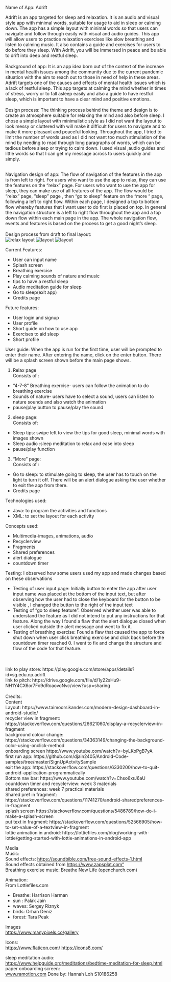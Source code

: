 Name of App: Adrift<br />

Adrift is an app targeted for sleep and relaxation. It is an audio and visual style app with minimal words, suitable for usage to aid in sleep or calming down. The app has a simple layout with minimal words so that users can navigate and follow through easily with visual and audio guides. This app will allow users to practice relaxation exercises like slow breathing and listen to calming music. It also contains a guide and exercises for users to do before they sleep. With Adrift, you will be immersed in peace and be able to drift into deep and restful sleep.<br />
<br />Background of app:
It is an app idea born out of the context of the increase in mental health issues among the community due to the current pandemic situation with the aim to reach out to those in need of help in these areas. Adrift targets one of the causes and effects of mental health issues which is a lack of restful sleep. This app targets at calming the mind whether in times of stress, worry or to fall asleep easily and also a guide to have restful sleep, which is important to have a clear mind and positive emotions.  <br />
</br>Design process: 
The thinking process behind the theme and design is to create an atmosphere suitable for relaxing the mind and also before sleep. I chose a simple layout with minimalistic style as I did not want the layout to look messy or cluttered with will make it difficult for users to navigate and to make it more pleasant and peaceful looking. Throughout the app, I tried to limit the number of words used as I did not want too much stimulation of the mind by needing to read through long paragraphs of words, which can be tedious before sleep or trying to calm down. I used visual ,audio guides and little words so that I can get my message across to users quickly and simply. 
<br />

<br />Navigation design of app:
The flow of navigation of the features in the app is from left to right. 
For users who want to use the app to relax, they can use the features on the “relax” page.
For users who want to use the app for sleep, they can make use of all features of the app. The flow would be “relax” page, ”sleep” page , then “go to sleep” feature on the “more “ page, following a left to right flow.
Within each page, I designed a top to bottom flow whereby features that I want user to do first is placed on top. 
In general the navigation structure is a left to right flow throughout the app and a top down flow within each main page in the app.
The whole navigation flow, events and features is based on the process to get a good night’s sleep.</br>
</br> Design process from draft to final layout:</br>
![relax layout](https://user-images.githubusercontent.com/73155822/127760944-8e80218d-ff1f-4c9d-8dde-915a75b43e29.png)
![layout](https://user-images.githubusercontent.com/73155822/127761024-808c2313-047a-45fc-a28b-4dd8d395fd2e.png)
![layout](https://user-images.githubusercontent.com/73155822/127761042-a7131343-f0e5-4437-ab70-7243bb1398d5.png)



Current Features:
-	User can input name
-	Splash screen
-	Breathing exercise
-	Play calming sounds of nature and music
-	tips to have a restful sleep
-	Audio meditation guide for sleep
-	Go to sleep(exit app)
-	Credits page

Future features:
-	User login and signup
-	User profile
-	Short guide on how to use app
-	Exercises to aid sleep
-	Short profile

User guide:
When the app is run for the first time, user will be prompted to enter their name. After entering the name, click on the enter button. There will be a splash screen shown before the main page shows.
1.	Relax page<br />
Consists of :
-	“4-7-8” Breathing exercise- users can follow the animation to do breathing exercise
-	Sounds of nature- users have to select a sound, users can listen to nature sounds and also watch the animation
-	pause/play button to pause/play the sound
2. sleep page:<br />
Consists of:
-	Sleep tips: swipe left to view the tips for good sleep, minimal words with images shown
-	Sleep audio :sleep meditation to relax and ease into sleep
-	pause/play function

3.	“More” page:<br />
Consists of :
-	Go to sleep: to stimulate going to sleep, the user has to touch on the light to turn it off. There will be an alert dialogue asking the user whether to exit the app from there.
-	Credits page


Technologies used:
-	Java: to program the activities and functions 
-	XML: to set the layout for each activity

Concepts used:

-	Multimedia-images, animations, audio
-	Recyclerview
-	Fragments
-	Shared preferences
-	alert dialogue
-	countdown timer

Testing:
I observed how some users used my app and made changes based on these observations
-	Testing of user input page:
Initially button to enter the app after user input name was placed at the bottom of the input text, but after observing how the user had to close the keyboard for the button to be visible , I changed the button to the right of the input text
-	Testing of “go to sleep feature”:
Observed whether user was able to understand the feature as I did not intend to put any instructions for that feature. Along the way I found a flaw that the alert dialogue closed when user clicked outside the alert message and went to fix it.
-	Testing of breathing exercise:
Found a flaw that caused the app to force shut down when user click breathing exercise and click back before the countdown timer reached 0. I went to fix and change the structure and flow of the code for that feature.

<br />

 <br />
link to play store: https://play.google.com/store/apps/details?id=sg.edu.np.adrift<br />
link to pitch: https://drive.google.com/file/d/1y22sHu9-NH1Y4CX6or7Fo9dRoaovoNvc/view?usp=sharing <br />
<br />
Credits:<br />
Content<br />
Layout: https://www.taimoorsikander.com/modern-design-dashboard-in-android-studio/<br />
recycler view in fragment: https://stackoverflow.com/questions/26621060/display-a-recyclerview-in-fragment<br />
background colour change: https://stackoverflow.com/questions/34363149/changing-the-background-color-using-onclick-method<br />
onboarding screen https://www.youtube.com/watch?v=byLKoPgB7yA<br />
first run app: https://github.com/djain2405/Android-Code-samples/tree/master/SignUpActvitySample<br />
exit the app: https://stackoverflow.com/questions/6330200/how-to-quit-android-application-programmatically<br />
Bottom nav bar: https://www.youtube.com/watch?v=Chso6xrJ6aU<br />
countdown timer and recyclerview: week 3 materials<br />
shared preferences: week 7 practical materials<br />
Shared pref in fragment: https://stackoverflow.com/questions/11741270/android-sharedpreferences-in-fragment<br />
splash screen https://stackoverflow.com/questions/5486789/how-do-i-make-a-splash-screen<br />
put text in fragment: https://stackoverflow.com/questions/52566905/how-to-set-value-of-a-textview-in-fragment<br />
lottie animation in android: https://lottiefiles.com/blog/working-with-lottie/getting-started-with-lottie-animations-in-android-app<br />



Media<br />
Music:<br />
Sound effects: https://soundbible.com/free-sound-effects-1.html<br />
Sound effects obtained from https://www.zapsplat.com“<br />
Breathing exercise music: Breathe New Life (openchurch.com)<br />


Animation:<br />
From Lottiefiles.com<br />
-	Breathe: Harrison Harman
-	sun : Palak Jain 
-	waves: Sergey Riznyk 
-	birds: Orhan Deniz 
-	forest: Tara Peak 

Images<br />
https://www.manypixels.co/gallery

Icons:<br />
https://www.flaticon.com/ 
https://icons8.com/

sleep meditation audio:<br />
https://www.helpguide.org/meditations/bedtime-meditation-for-sleep.html<br />
paper onboarding screen: <br />
www.ramotion.com 
Done by: Hannah Loh S10186258
